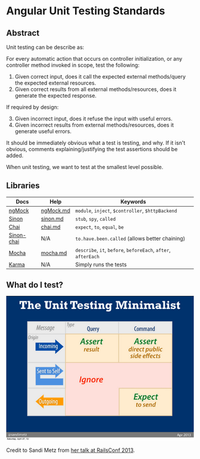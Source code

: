 # Angular Unit Testing Standards

## Abstract

Unit testing can be describe as:

For every automatic action that occurs on controller initialization, or any controller method invoked in scope, test the following:

1. Given correct input, does it call the expected external methods/query the expected external resources.
2. Given correct results from all external methods/resources, does it generate the expected response.

If required by design:

3. Given incorrect input, does it refuse the input with useful errors.
4. Given incorrect results from external methods/resources, does it generate useful errors.

It should be immediately obvious what a test is testing, and why.  If it isn't obvious, comments explaining/justifying the test assertions should be added.

When unit testing, we want to test at the smallest level possible.


## Libraries

| Docs | Help | Keywords |
| ---- | ---- | -------- |
| [ngMock](https://docs.angularjs.org/api/ngMock) | [ngMock.md](ngMock.md) | `module`, `inject`, `$controller`, `$httpBackend` |
| [Sinon](http://sinonjs.org/docs/) | [sinon.md](sinon.md) | `stub`, `spy`, `called` |
| [Chai](http://chaijs.com/api/bdd/) | [chai.md](chai.md) | `expect`, `to`, `equal`, `be` |
| [Sinon-chai](https://github.com/domenic/sinon-chai) | N/A | `to.have.been.called` (allows better chaining) |
| [Mocha](http://mochajs.org/) | [mocha.md](mocha.md) | `describe`, `it`, `before`, `beforeEach`, `after`, `afterEach` |
| [Karma](http://karma-runner.github.io/) | N/A | Simply runs the tests |


## What do I test?

![Unit Testing Chart](unit-testing-chart.png)

Credit to Sandi Metz from [her talk at RailsConf 2013](https://www.youtube.com/watch?v=URSWYvyc42M).

